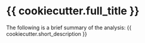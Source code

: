 # {{ cookiecutter.full_title }}

The following is a brief summary of the analysis:
{{ cookiecutter.short_description }}
